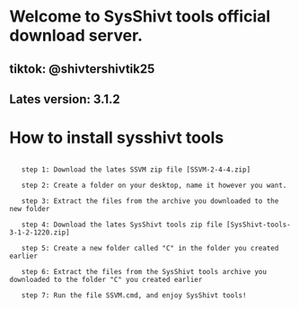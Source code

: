 # Welcome to SysShivt tools official download server.
## tiktok: @shivtershivtik25

## Lates version: 3.1.2

# How to install sysshivt tools
```

   step 1: Download the lates SSVM zip file [SSVM-2-4-4.zip]
           
   step 2: Create a folder on your desktop, name it however you want.
   
   step 3: Extract the files from the archive you downloaded to the new folder
   
   step 4: Download the lates SysShivt tools zip file [SysShivt-tools-3-1-2-1220.zip]
   
   step 5: Create a new folder called "C" in the folder you created earlier
   
   step 6: Extract the files from the SysShivt tools archive you downloaded to the folder "C" you created earlier
   
   step 7: Run the file SSVM.cmd, and enjoy SysShivt tools!
```
